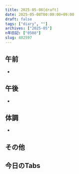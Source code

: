 ```yaml
---
title: 2025-05-08[draft]
date: 2025-05-08T00:00:00+09:00
draft: false
tags: ["diary", ""]
archives: ["2025-05"]
n年日記: ["0508"]
slug: 482597
---
```

## 午前
- 
## 午後
- 
## 体調
- 
## その他
## 今日のTabs